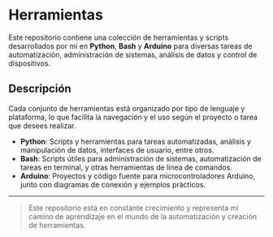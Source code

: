 # Herramientas

Este repositorio contiene una colección de herramientas y scripts desarrollados por mi en **Python**, **Bash** y **Arduino** para diversas tareas de automatización, administración de sistemas, análisis de datos y control de dispositivos.

## Descripción

Cada conjunto de herramientas está organizado por tipo de lenguaje y plataforma, lo que facilita la navegación y el uso según el proyecto o tarea que desees realizar.

- **Python**: Scripts y herramientas para tareas automatizadas, análisis y manipulación de datos, interfaces de usuario, entre otros.
- **Bash**: Scripts útiles para administración de sistemas, automatización de tareas en terminal, y otras herramientas de línea de comandos.
- **Arduino**: Proyectos y código fuente para microcontroladores Arduino, junto con diagramas de conexión y ejemplos prácticos.
---

> Este repositorio está en constante crecimiento y representa mi camino de aprendizaje en el mundo de la automatización y creación de herramientas.

